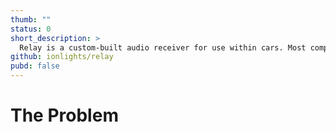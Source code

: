 ```yaml
---
thumb: ""
status: 0
short_description: >
  Relay is a custom-built audio receiver for use within cars. Most companies skip out on developing this, but it also happens to be among the most interacted parts of a vehicle.
github: ionlights/relay
pubd: false
---
```


# The Problem
